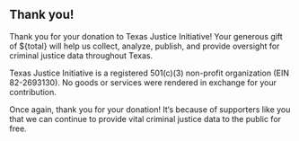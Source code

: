 ## Thank you!

Thank you for your donation to Texas Justice Initiative! Your generous gift of ${total} will help us collect, analyze, publish, and provide oversight for criminal justice data throughout Texas.

Texas Justice Initiative is a registered 501(c)(3) non-profit organization (EIN 82-2693130). No goods or services were rendered in exchange for your contribution.

Once again, thank you for your donation! It‘s because of supporters like you that we can continue to provide vital criminal justice data to the public for free.